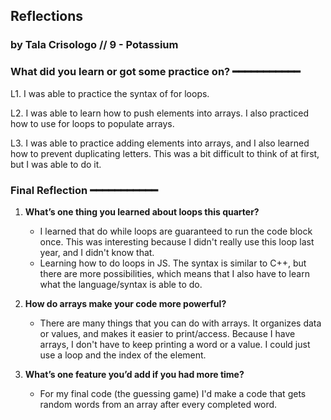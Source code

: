 ## **Reflections**
### **by Tala Crisologo // 9 - Potassium**

### **What did you learn or got some practice on? ━━━━━━━━━━━**
L1. I was able to practice the syntax of for loops.

L2. I was able to learn how to push elements into arrays. I also practiced how to use for loops to populate arrays.

L3. I was able to practice adding elements into arrays, and I also learned how to prevent duplicating letters. This was a bit difficult to think of at first, but I was able to do it.

### **Final Reflection ━━━━━━━━━━━**
1. **What’s one thing you learned about loops this quarter?**
   * I learned that do while loops are guaranteed to run the code block once. This was interesting because I didn't really use this loop last year, and I didn't know that. 
   * Learning how to do loops in JS. The syntax is similar to C++, but there are more possibilities, which means that I also have to learn what the language/syntax is able to do.

2. **How do arrays make your code more powerful?**
   * There are many things that you can do with arrays. It organizes data or values, and makes it easier to print/access. Because I have arrays, I don't have to keep printing a word or a value. I could just use a loop and the index of the element.

3. **What’s one feature you’d add if you had more time?**
   * For my final code (the guessing game) I'd make a code that gets random words from an array after every completed word.
